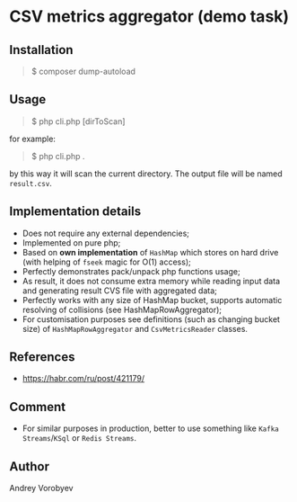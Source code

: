 # CSV metrics aggregator (demo task)

## Installation
> $ composer dump-autoload

## Usage
> $ php cli.php [dirToScan]

for example:
> $ php cli.php .

by this way it will scan the current directory. The output file will be named `result.csv`.

## Implementation details

- Does not require any external dependencies;
- Implemented on pure php;
- Based on **own implementation** of `HashMap` which stores on hard drive (with helping of `fseek` magic for O(1) access);
- Perfectly demonstrates pack/unpack php functions usage;
- As result, it does not consume extra memory while reading input data and generating result CVS file with aggregated data;
- Perfectly works with any size of HashMap bucket, supports automatic resolving of collisions (see HashMapRowAggregator);
- For customisation purposes see definitions (such as changing bucket size) of `HashMapRowAggregator` and `CsvMetricsReader` classes.

## References
* https://habr.com/ru/post/421179/

## Comment
- For similar purposes in production, better to use something like `Kafka Streams`/`KSql` or `Redis Streams`.

## Author
Andrey Vorobyev
